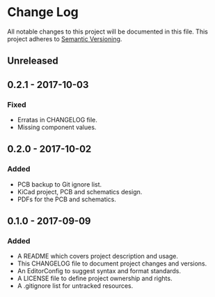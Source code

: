 # Change Log

All notable changes to this project will be documented in this file. This
project adheres to [Semantic Versioning](http://semver.org).

## Unreleased

## 0.2.1 - 2017-10-03

### Fixed

  - Erratas in CHANGELOG file.
  - Missing component values.

## 0.2.0 - 2017-10-02

### Added

  - PCB backup to Git ignore list.
  - KiCad project, PCB and schematics design.
  - PDFs for the PCB and schematics.

## 0.1.0 - 2017-09-09

### Added

  - A README which covers project description and usage.
  - This CHANGELOG file to document project changes and versions.
  - An EditorConfig to suggest syntax and format standards.
  - A LICENSE file to define project ownership and rights.
  - A .gitignore list for untracked resources.
